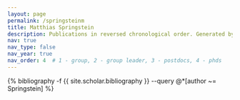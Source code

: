 ```yaml
---
layout: page
permalink: /springsteinm
title: Matthias Springstein
description: Publications in reversed chronological order. Generated by jekyll-scholar.
nav: true
nav_type: false
nav_year: true
nav_order: 4  # 1 - group, 2 - group leader, 3 - postdocs, 4 - phds
---
```


<!-- _pages/springsteinm.md -->
<div class="publications">

{% bibliography -f {{ site.scholar.bibliography }} --query @*[author ~= Springstein] %}

</div>
